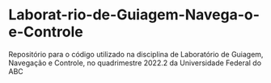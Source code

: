# Laborat-rio-de-Guiagem-Navega-o-e-Controle
Repositório para o código utilizado na disciplina de Laboratório de Guiagem, Navegação e Controle, no quadrimestre 2022.2 da Universidade Federal do ABC
